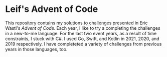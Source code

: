 # Leif's Advent of Code

This repository contains my solutions to challenges presented in Eric Wastl's _Advent of Code_. Each year, I like to try a completing the challenges in a new-to-me language. For the last two event years, as a result of time constraints, I stuck with C#. I used Go, Swift, and Kotlin in 2021, 2020, and 2019 respectively. I have completeted a variety of challenges from previous years in those languages, too.
